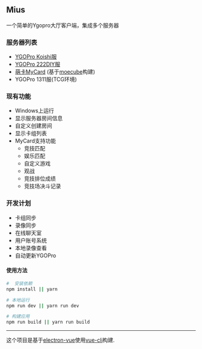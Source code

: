 ## Mius
一个简单的Ygopro大厅客户端，集成多个服务器

### 服务器列表
* [YGOPro Koishi服](http://koishi.222diy.gdn/)
* [YGOPro 222DIY服](https://koishi.pro/pre.html)
* [萌卡MyCard](https://mycard.moe/) (基于[moecube](https://github.com/moecube/moecube)构建) 
* YGOPro 1311服(TCG环境)

### 现有功能
* Windows上运行
* 显示服务器房间信息
* 自定义创建房间
* 显示卡组列表
* MyCard支持功能
   * 竞技匹配
   * 娱乐匹配
   * 自定义游戏
   * 观战
   * 竞技排位成绩
   * 竞技场决斗记录

### 开发计划
* 卡组同步
* 录像同步
* 在线聊天室
* 用户账号系统
* 本地录像查看
* 自动更新YGOPro



#### 使用方法

``` bash
#  安装依赖
npm install || yarn

# 本地运行
npm run dev || yarn run dev

# 构建应用
npm run build || yarn run build
```

---
这个项目是基于[electron-vue](https://github.com/SimulatedGREG/electron-vue)使用[vue-cli](https://github.com/vuejs/vue-cli)构建. 
